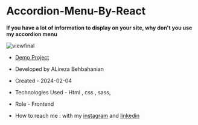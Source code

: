 # Accordion-Menu-By-React

**If you have a lot of information to display on your site, why don't you use my accordion menu**

![viewfinal](https://github.com/alirezabeb/virtual-keyboard-grid/assets/155749930/56e30b8f-2be6-4f70-89db-86d878570cdf)

- [Demo Project](https://alirezabeb.github.io/virtual-keyboard-grid/)

- Developed by ALireza Behbahanian

- Created - 2024-02-04

- Technologies Used - Html , css , sass, 

- Role - Frontend

- How to reach me : with my [instagram](https://www.instagram.com/alireza_behweb/) and [linkedin](https://www.linkedin.com/in/alireza-behbahanian-90b980160/)
